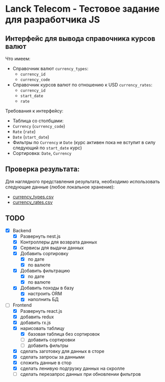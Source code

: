# Lanck Telecom - Тестовое задание для разработчика JS

## Интерфейс для вывода справочника курсов валют

Что имеем:

- Справочник валют `currency_types`:
  - `currency_id`
  - `currency_code`
- Справочник курсов валют по отношению к USD `currency_rates`:
  - `currency_id`
  - `start_date`
  - `rate`

Требования к интерфейсу:

- Таблица со столбцами:
- `Currency` (`currency_code`)
- `Rate` (`rate`)
- `Date` (`start_date`)
- Фильтры по `Currency` и `Date` (курс активен пока не вступит в силу следующий по `start_date` курс)
- Сортировка: `Date`, `Currency`

## Проверка результата:

Для наглядного представления результата, необходимо использовать следующие данные (любое локальное хранение):

- [currency_types.csv](https://github.com/dimazollo/LanckTele-TestTask/blob/main/currency_types.csv)
- [currency_rates.csv](https://github.com/dimazollo/LanckTele-TestTask/blob/main/currency_rates.csv)

## TODO

- [x] Backend
  - [x] Развернуть nest.js
  - [x] Контроллеры для возврата данных
  - [x] Сервисы для выдачи данных
  - [x] Добавить сортировку
    - [x] по дате
    - [x] по валюте
  - [x] Добавить фильтрацию
    - [x] по дате
    - [x] по валюте
  - [x] Добавить походы в базу
    - [x] настроить ORM
    - [x] наполнить БД

- [ ] Frontend
  - [x] Развернуть react.js
  - [x] добавить redux
  - [x] добавить rx.js
  - [x] нарисовать таблицу
    - [x] базовая таблица без сортировок
    - [ ] добавить сортировки
    - [ ] добавить фильтры
  - [x] сделать заготовку для данных в сторе
  - [x] сделать запросы за данными
  - [x] сложить данные в стор
  - [x] сделать ленивую подгрузку данных на скролле
  - [ ] сделать перезапрос данных при обновлении фильтров
